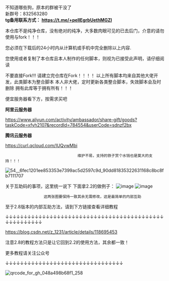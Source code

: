 不知道哪些狗，原本的群被干没了<br>新群号：832563280<br>
<B>tg备用联系方式：
https://t.me/+pellEgrbUethMGZl</B>

本仓库不是纯净仓库，没有绝对的纯净，大多数肉眼可见的已去后门，介意的请勿使用与fork！！！

您必须在下载后的24小时内从计算机或手机中完全删除以上内容.

您使用或者复制了本仓库且本人制作的任何脚本，则视为已接受此声明，请仔细阅读

不要直接Fork!!!
请建立完仓库在Fork！！！！
以上所有脚本均来自其他大佬开发，此类脚本为整合脚本
本人非大佬，定时更新各类整合脚本，失效脚本会及时删除
拥有此库等于拥有所有！！！


便宜服务器看下方，按需求买吧

<B>阿里云服务器</B>

https://www.aliyun.com/activity/ambassador/share-gift/goods?taskCode=xfyh2107&recordId=784554&userCode=sdnzf2bx

<B>腾讯云服务器</B>

https://curl.qcloud.com/IUQvwMbi



                                    维护不易，支持的铁子赏个水钱也是莫大的支持！！！
 ![54__6fec1201ee853353e7399ac5d2597c9d_90dd81835322631168c8bc8fb7111707](https://user-images.githubusercontent.com/83000809/126744495-21a4d77f-8a0d-4483-96a4-100c9dccdae2.png)

关于互助码的事项，这里统一说下
下面拿2.2的做例子：
![image](https://user-images.githubusercontent.com/83000809/126745729-a5a5b690-bbe7-4240-a070-82dfbb5b4f3f.png)
![image](https://user-images.githubusercontent.com/83000809/126745797-a0cea73e-3d0e-403f-ab15-30d234031f7a.png)

                     这两张图要保持一致其余无需修改，这是最简单的内部互助
至于2.8版本的内部互助方法，请到下方链接查看详细教程

↓↓↓↓↓↓↓↓↓↓↓↓↓↓↓↓↓↓↓↓↓↓↓↓↓↓↓↓↓↓↓↓↓↓↓↓↓↓↓↓↓↓↓↓↓↓↓↓↓↓↓↓↓

https://blog.csdn.net/z_1231/article/details/118695453

注意2.8的教程方法只是让它回到2.2的使用方法，其余都一致！

更多教程请关注公众号

↓↓↓↓↓↓↓↓↓↓↓↓↓↓↓↓↓↓↓↓↓↓↓↓↓↓↓↓↓↓↓↓

![qrcode_for_gh_048a498b68f1_258](https://user-images.githubusercontent.com/83000809/127257735-e6032090-d04c-413d-8094-22ab36b3caa1.jpg)

